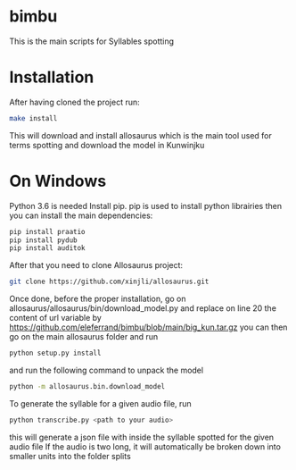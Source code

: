 # bimbu
This is the main scripts for Syllables spotting
# Installation
After having cloned the project run:

```bash
make install
```
This will download and install allosaurus which is the main tool used for terms spotting and download the model in Kunwinjku

# On Windows
Python 3.6 is needed
Install pip. pip is used to install python librairies
then you can install the main dependencies:
```bash
pip install praatio
pip install pydub
pip install auditok
```
After that you need to clone Allosaurus project:
```bash
git clone https://github.com/xinjli/allosaurus.git
```
Once done, before the proper installation, go on allosaurus/allosaurus/bin/download_model.py and replace on line 20 the content of url variable by https://github.com/eleferrand/bimbu/blob/main/big_kun.tar.gz
you can then go on the main allosaurus folder and run
```bash
python setup.py install
```
and run the following command to unpack the model
```bash
python -m allosaurus.bin.download_model
```
To generate the syllable for a given audio file, run
```bash
python transcribe.py <path to your audio>
```
this will generate a json file with inside the syllable spotted for the given audio file
If the audio is two long, it will automatically be broken down into smaller units into the folder splits
